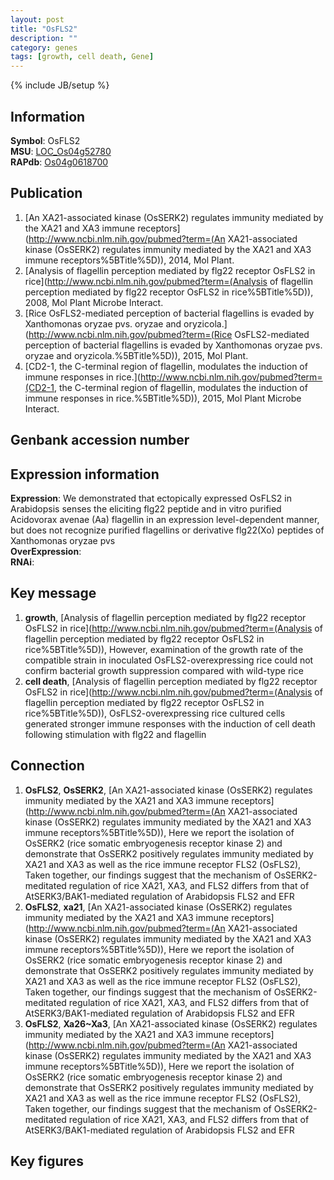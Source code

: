 ```yaml
---
layout: post
title: "OsFLS2"
description: ""
category: genes
tags: [growth, cell death, Gene]
---
```

{% include JB/setup %}

## Information
__Symbol__: OsFLS2  
__MSU__: [LOC_Os04g52780](http://rice.plantbiology.msu.edu/cgi-bin/ORF_infopage.cgi?orf=LOC_Os04g52780)  
__RAPdb__: [Os04g0618700](http://rapdb.dna.affrc.go.jp/viewer/gbrowse_details/irgsp1?name=Os04g0618700)  

## Publication
1. [An XA21-associated kinase (OsSERK2) regulates immunity mediated by the XA21 and XA3 immune receptors](http://www.ncbi.nlm.nih.gov/pubmed?term=(An XA21-associated kinase (OsSERK2) regulates immunity mediated by the XA21 and XA3 immune receptors%5BTitle%5D)), 2014, Mol Plant.
2. [Analysis of flagellin perception mediated by flg22 receptor OsFLS2 in rice](http://www.ncbi.nlm.nih.gov/pubmed?term=(Analysis of flagellin perception mediated by flg22 receptor OsFLS2 in rice%5BTitle%5D)), 2008, Mol Plant Microbe Interact.
3. [Rice OsFLS2-mediated perception of bacterial flagellins is evaded by Xanthomonas oryzae pvs. oryzae and oryzicola.](http://www.ncbi.nlm.nih.gov/pubmed?term=(Rice OsFLS2-mediated perception of bacterial flagellins is evaded by Xanthomonas oryzae pvs. oryzae and oryzicola.%5BTitle%5D)), 2015, Mol Plant.
4. [CD2-1, the C-terminal region of flagellin, modulates the induction of immune responses in rice.](http://www.ncbi.nlm.nih.gov/pubmed?term=(CD2-1, the C-terminal region of flagellin, modulates the induction of immune responses in rice.%5BTitle%5D)), 2015, Mol Plant Microbe Interact.

## Genbank accession number

## Expression information
__Expression__: We demonstrated that ectopically expressed OsFLS2 in Arabidopsis senses the eliciting flg22 peptide and in vitro purified Acidovorax avenae (Aa) flagellin in an expression level-dependent manner, but does not recognize purified flagellins or derivative flg22(Xo) peptides of Xanthomonas oryzae pvs  
__OverExpression__:  
__RNAi__:  

## Key message
1. __growth__, [Analysis of flagellin perception mediated by flg22 receptor OsFLS2 in rice](http://www.ncbi.nlm.nih.gov/pubmed?term=(Analysis of flagellin perception mediated by flg22 receptor OsFLS2 in rice%5BTitle%5D)),  However, examination of the growth rate of the compatible strain in inoculated OsFLS2-overexpressing rice could not confirm bacterial growth suppression compared with wild-type rice
2. __cell death__, [Analysis of flagellin perception mediated by flg22 receptor OsFLS2 in rice](http://www.ncbi.nlm.nih.gov/pubmed?term=(Analysis of flagellin perception mediated by flg22 receptor OsFLS2 in rice%5BTitle%5D)),  OsFLS2-overexpressing rice cultured cells generated stronger immune responses with the induction of cell death following stimulation with flg22 and flagellin

## Connection
1. __OsFLS2__, __OsSERK2__, [An XA21-associated kinase (OsSERK2) regulates immunity mediated by the XA21 and XA3 immune receptors](http://www.ncbi.nlm.nih.gov/pubmed?term=(An XA21-associated kinase (OsSERK2) regulates immunity mediated by the XA21 and XA3 immune receptors%5BTitle%5D)),  Here we report the isolation of OsSERK2 (rice somatic embryogenesis receptor kinase 2) and demonstrate that OsSERK2 positively regulates immunity mediated by XA21 and XA3 as well as the rice immune receptor FLS2 (OsFLS2), Taken together, our findings suggest that the mechanism of OsSERK2-meditated regulation of rice XA21, XA3, and FLS2 differs from that of AtSERK3/BAK1-mediated regulation of Arabidopsis FLS2 and EFR
2. __OsFLS2__, __xa21__, [An XA21-associated kinase (OsSERK2) regulates immunity mediated by the XA21 and XA3 immune receptors](http://www.ncbi.nlm.nih.gov/pubmed?term=(An XA21-associated kinase (OsSERK2) regulates immunity mediated by the XA21 and XA3 immune receptors%5BTitle%5D)),  Here we report the isolation of OsSERK2 (rice somatic embryogenesis receptor kinase 2) and demonstrate that OsSERK2 positively regulates immunity mediated by XA21 and XA3 as well as the rice immune receptor FLS2 (OsFLS2), Taken together, our findings suggest that the mechanism of OsSERK2-meditated regulation of rice XA21, XA3, and FLS2 differs from that of AtSERK3/BAK1-mediated regulation of Arabidopsis FLS2 and EFR
3. __OsFLS2__, __Xa26~Xa3__, [An XA21-associated kinase (OsSERK2) regulates immunity mediated by the XA21 and XA3 immune receptors](http://www.ncbi.nlm.nih.gov/pubmed?term=(An XA21-associated kinase (OsSERK2) regulates immunity mediated by the XA21 and XA3 immune receptors%5BTitle%5D)),  Here we report the isolation of OsSERK2 (rice somatic embryogenesis receptor kinase 2) and demonstrate that OsSERK2 positively regulates immunity mediated by XA21 and XA3 as well as the rice immune receptor FLS2 (OsFLS2), Taken together, our findings suggest that the mechanism of OsSERK2-meditated regulation of rice XA21, XA3, and FLS2 differs from that of AtSERK3/BAK1-mediated regulation of Arabidopsis FLS2 and EFR

## Key figures


